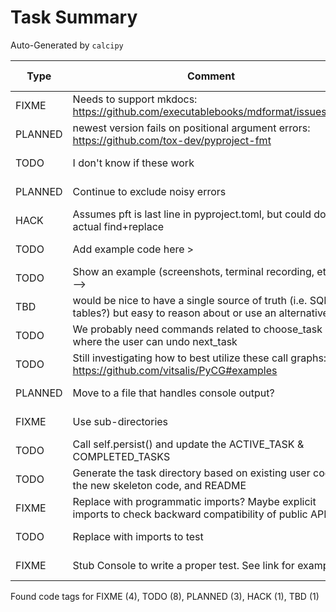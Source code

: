 # Task Summary

Auto-Generated by `calcipy`

| Type    | Comment                                                                                                             | Last Edit   | Source File                                                                                                                                                                                           |
|---------|---------------------------------------------------------------------------------------------------------------------|-------------|-------------------------------------------------------------------------------------------------------------------------------------------------------------------------------------------------------|
| FIXME   | Needs to support mkdocs: https://github.com/executablebooks/mdformat/issues/317                                     | 2022-10-14  | [.pre-commit-config.yaml:48](https://github.com/DesignPatternsAdventure/pattern_feedback_tool/blame/d8682bba6b764ceb10b1199d03cfe06591334f98/.pre-commit-config.yaml#L48)                             |
| PLANNED | newest version fails on positional argument errors: https://github.com/tox-dev/pyproject-fmt                        | 2022-10-14  | [.pre-commit-config.yaml:68](https://github.com/DesignPatternsAdventure/pattern_feedback_tool/blame/d8682bba6b764ceb10b1199d03cfe06591334f98/.pre-commit-config.yaml#L68)                             |
| TODO    | I don't know if these work                                                                                          | 2022-10-25  | [.pylintrc:15](https://github.com/DesignPatternsAdventure/pattern_feedback_tool/blame/353a1e6ab93596b347f7ce7926b9834225c37e15/.pylintrc#L15)                                                         |
| PLANNED | Continue to exclude noisy errors                                                                                    | 2022-10-25  | [.pylintrc:30](https://github.com/DesignPatternsAdventure/pattern_feedback_tool/blame/353a1e6ab93596b347f7ce7926b9834225c37e15/.pylintrc#L30)                                                         |
| HACK    | Assumes pft is last line in pyproject.toml, but could do an actual find+replace                                     | 2022-10-28  | [Makefile:18](https://github.com/DesignPatternsAdventure/pattern_feedback_tool/blame/5d40ae3f50770415ac65b043b639f4237d784915/Makefile#L18)                                                           |
| TODO    | Add example code here >                                                                                             | 2022-10-14  | [docs/README.md:14](https://github.com/DesignPatternsAdventure/pattern_feedback_tool/blame/d8682bba6b764ceb10b1199d03cfe06591334f98/docs/README.md#L14)                                               |
| TODO    | Show an example (screenshots, terminal recording, etc.) > -->                                                       | 2022-10-14  | [docs/README.md:21](https://github.com/DesignPatternsAdventure/pattern_feedback_tool/blame/d8682bba6b764ceb10b1199d03cfe06591334f98/docs/README.md#L21)                                               |
| TBD     | would be nice to have a single source of truth (i.e. SQLite tables?) but easy to reason about or use an alternative | 2022-10-25  | [docs/diagrams/mvp-wip.md:7](https://github.com/DesignPatternsAdventure/pattern_feedback_tool/blame/353a1e6ab93596b347f7ce7926b9834225c37e15/docs/diagrams/mvp-wip.md#L7)                             |
| TODO    | We probably need commands related to choose_task where the user can undo next_task                                  | 2022-10-25  | [pattern_feedback_tool/doit_tasks.py:46](https://github.com/DesignPatternsAdventure/pattern_feedback_tool/blame/353a1e6ab93596b347f7ce7926b9834225c37e15/pattern_feedback_tool/doit_tasks.py#L50)     |
| TODO    | Still investigating how to best utilize these call graphs: https://github.com/vitsalis/PyCG#examples                | 2022-10-20  | [pattern_feedback_tool/graphics.py:71](https://github.com/DesignPatternsAdventure/pattern_feedback_tool/blame/8f71e5ed2ba8bbf767c6d83077d5f2b5029e28c0/pattern_feedback_tool/graphics.py#L121)        |
| PLANNED | Move to a file that handles console output?                                                                         | 2022-10-28  | [pattern_feedback_tool/lint_parsers.py:81](https://github.com/DesignPatternsAdventure/pattern_feedback_tool/blame/5d40ae3f50770415ac65b043b639f4237d784915/pattern_feedback_tool/lint_parsers.py#L81) |
| FIXME   | Use sub-directories                                                                                                 | 2022-10-28  | [pattern_feedback_tool/settings.py:29](https://github.com/DesignPatternsAdventure/pattern_feedback_tool/blame/5d40ae3f50770415ac65b043b639f4237d784915/pattern_feedback_tool/settings.py#L29)         |
| TODO    | Call self.persist() and update the ACTIVE_TASK & COMPLETED_TASKS                                                    | 2022-10-25  | [pattern_feedback_tool/settings.py:33](https://github.com/DesignPatternsAdventure/pattern_feedback_tool/blame/353a1e6ab93596b347f7ce7926b9834225c37e15/pattern_feedback_tool/settings.py#L29)         |
| TODO    | Generate the task directory based on existing user code, the new skeleton code, and README                          | 2022-10-25  | [pattern_feedback_tool/settings.py:34](https://github.com/DesignPatternsAdventure/pattern_feedback_tool/blame/353a1e6ab93596b347f7ce7926b9834225c37e15/pattern_feedback_tool/settings.py#L30)         |
| FIXME   | Replace with programmatic imports? Maybe explicit imports to check backward compatibility of public API?            | 2022-10-14  | [scripts/check_imports.py:7](https://github.com/DesignPatternsAdventure/pattern_feedback_tool/blame/d8682bba6b764ceb10b1199d03cfe06591334f98/scripts/check_imports.py#L7)                             |
| TODO    | Replace with imports to test                                                                                        | 2022-10-14  | [scripts/check_imports.py:14](https://github.com/DesignPatternsAdventure/pattern_feedback_tool/blame/d8682bba6b764ceb10b1199d03cfe06591334f98/scripts/check_imports.py#L14)                           |
| FIXME   | Stub Console to write a proper test. See link for examples                                                          | 2022-10-28  | [tests/test_lint_parsers.py:60](https://github.com/DesignPatternsAdventure/pattern_feedback_tool/blame/5d40ae3f50770415ac65b043b639f4237d784915/tests/test_lint_parsers.py#L60)                       |

Found code tags for FIXME (4), TODO (8), PLANNED (3), HACK (1), TBD (1)

<!-- calcipy:skip_tags -->
